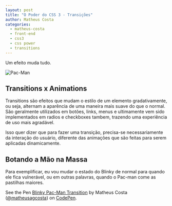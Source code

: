 ```yaml
---
layout: post
title: "O Poder do CSS 3 - Transições"
author: Matheus Costa
categories:
  - matheus-costa
  - front-end
  - css3
  - css power
  - transitions
---
```


Um efeito muda tudo.

![Pac-Man](/blog/images/posts/2015-01-21/ghost.gif)

<!--more-->

## Transitions x Animations

Transitions são efeitos que mudam o estilo de um elemento gradativamente, ou seja, alternam a aparência de uma maneira mais suave do que o normal. São geralmente utilizados em botões, links, menus e ultimamente vem sido implementados em radios e checkboxes tambem, trazendo uma experiência de uso mais agradável.

Isso quer dizer que para fazer uma transição, precisa-se necessariamente da interação do usuário, diferente das animações que são feitas para serem aplicadas dinamicamente.

## Botando a Mão na Massa

Para exemplificar, eu vou mudar o estado do Blinky de normal para quando ele fica vulnerável, ou em outras palavras, quando o Pac-man come as pastilhas maiores.

<p data-height="350" data-theme-id="9813" data-slug-hash="gbLjBE" data-default-tab="result" data-user="matheusagcosta" class='codepen'>See the Pen <a href='http://codepen.io/matheusagcosta/pen/gbLjBE/'>Blinky Pac-Man Transition</a> by Matheus Costa (<a href='http://codepen.io/matheusagcosta'>@matheusagcosta</a>) on <a href='http://codepen.io'>CodePen</a>.</p>
<script async src="//assets.codepen.io/assets/embed/ei.js"></script>